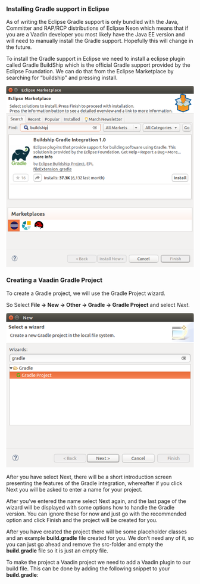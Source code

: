 ### Installing Gradle support in Eclipse
As of writing the Eclipse Gradle support is only bundled with the Java, Committer and RAP/RCP distributions of Eclipse Neon which means that if you are a Vaadin developer you most likely have the Java EE version and will need to manually install the Gradle support. Hopefully this will change in the future.

To install the Gradle support in Eclipse we need to install a eclipse plugin called Gradle BuildShip which is the official Gradle support provided by the Eclipse Foundation. We can do that from the Eclipse Marketplace by searching for “buildship” and pressing install.

![Eclipse Marketplace Install Buildship](images/eclipse-marketplace-install-buildship.png)

### Creating a Vaadin Gradle Project

To create a Gradle project, we will use the Gradle Project wizard. 

So Select **File -> New -> Other -> Gradle -> Gradle Project** and select *Next*.

![New Gradle Project Wizard](images/eclipse-new-gradle-project-wizard.png) 

After you have select Next, there will be a short introduction screen presenting the features of the Gradle integration, whereafter if you click Next you will be asked to enter a name for your project. 

After you’ve entered the name select Next again, and the last page of the wizard will be displayed with some options how to handle the Gradle version. You can ignore these for now and just go with the recommended option and click Finish and the project will be created for you.

After you have created the project there will be some placeholder classes and an example **build.gradle** file created for you. We don’t need any of it, so you can just go ahead and remove the src-folder and empty the **build.gradle** file so it is just an empty file. 

To make the project a Vaadin project we need to add a Vaadin plugin to our build file. This can be done by adding the following snippet to your **build.gradle**:
